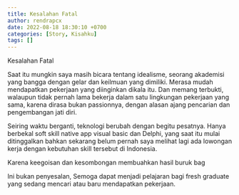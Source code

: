```yaml
---
title: Kesalahan Fatal
author: rendrapcx
date: 2022-08-18 18:30:10 +0700
categories: [Story, Kisahku]
tags: []
---
```


Kesalahan Fatal

Saat itu mungkin saya masih bicara tentang idealisme, seorang akademisi yang bangga dengan gelar dan keilmuan yang dimiliki. Merasa mudah mendapatkan pekerjaan yang diinginkan dikala itu. Dan memang terbukti, walaupun tidak pernah lama bekerja dalam satu lingkungan pekerjaan yang sama, karena dirasa bukan passionnya, dengan alasan ajang pencarian dan pengembangan jati diri.

Seiring waktu berganti, teknologi berubah dengan begitu pesatnya. Hanya berbekal soft skill native app visual basic dan Delphi, yang saat itu mulai ditinggalkan bahkan sekarang belum pernah saya melihat lagi ada lowongan kerja dengan kebutuhan skill tersebut di Indonesia.

Karena keegoisan dan kesombongan membuahkan hasil buruk bag

Ini bukan penyesalan,
Semoga dapat menjadi pelajaran bagi fresh graduate yang sedang mencari atau baru mendapatkan pekerjaan.
